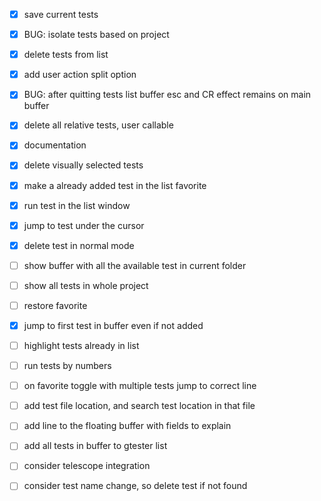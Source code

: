 - [x] save current tests
- [x] BUG: isolate tests based on project
- [x] delete tests from list
- [x] add user action split option 
- [x] BUG: after quitting tests list buffer esc and CR effect remains on main buffer
- [x] delete all  relative tests, user callable
- [x] documentation
- [x] delete visually selected tests
- [x] make a already added test in the list favorite
- [x] run test in the list window
- [x] jump to test under the cursor
- [x] delete test in normal mode
- [ ] show buffer with all the available test in current folder
- [ ] show all tests in whole project
- [ ] restore favorite 
- [x] jump to first test in buffer even if not added
- [ ] highlight tests already in list
- [ ] run tests by numbers
- [ ] on favorite toggle with multiple tests jump to correct line
- [ ] add test file location, and search test location in that file
- [ ] add line to the floating buffer with fields to explain
- [ ] add all tests in buffer to gtester list
- [ ] consider telescope integration 
- [ ] consider test name change, so delete test if not found


